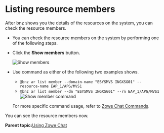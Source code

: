 # Listing resource members

After bnz shows you the details of the resources on the system, you can check the resource members.

-   You can check the resource members on the system by performing one of the following steps.
-   Click the **Show members** button.

    ![Show members](bnz_show_member.png "Show members")

-   Use command as either of the following two examples shows.

    -   `@bnz ar list member --domain-name "ESYSMVS INGXSG01" --resource-name EAP_1/APG/MVS1`
    -   `@bnz ar list member --dn "ESYSMVS INGXSG01" --rn EAP_1/APG/MVS1`
    ![Show member command](bnz_show_member_command.png "Show members command")

    For more specific command usage, refer to [Zowe Chat Commands](chatops_cli_cli.md).


You can see the resource members now.

**Parent topic:**[Using Zowe Chat](chatops_first_steps.md)

